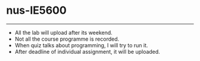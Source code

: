 # nus-IE5600

---

* All the lab will upload after its weekend.
* Not all the course programme is recorded.
* When quiz talks about programming, I will try to run it.
* After deadline of individual assignment, it will be uploaded.